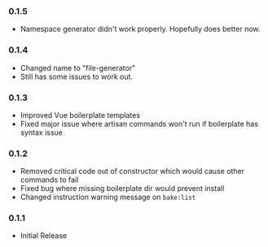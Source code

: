 ### 0.1.5

* Namespace generator didn't work properly. Hopefully does better now.

### 0.1.4

* Changed name to "file-generator"
* Still has some issues to work out.

### 0.1.3

* Improved Vue boilerplate templates
* Fixed major issue where artisan commands won't run if boilerplate has syntax issue

### 0.1.2

* Removed critical code out of constructor which would cause other commands to fail
* Fixed bug where missing boilerplate dir would prevent install
* Changed instruction warning message on `bake:list`

### 0.1.1

* Initial Release
